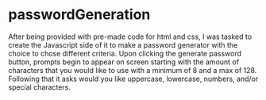 # passwordGeneration
After being provided with pre-made code for html and css, I was tasked to create the Javascript side of it to make a password generator with the choice to chose different criteria. Upon clicking the generate password button, prompts begin to appear on screen starting with the amount of characters that you would like to use with a minimum of 8 and a max of 128. Following that it asks would you like uppercase, lowercase, numbers, and/or special characters.

